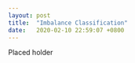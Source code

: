 ```yaml
---
layout: post
title:  "Imbalance Classification"
date:   2020-02-10 22:59:07 +0800
---
```

Placed holder